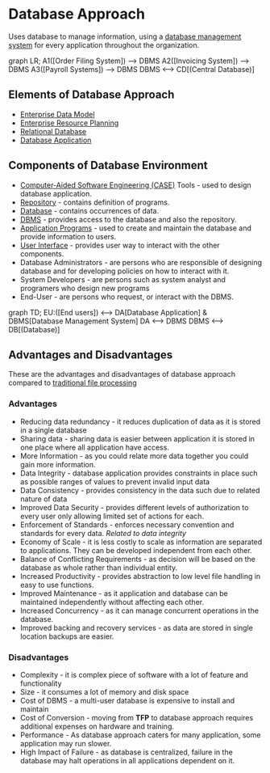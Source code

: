 # Database Approach

Uses database to manage information, using a [database management system](database-management-system.md) for every application throughout the organization.

<div class="mermaid">
graph LR;
    A1([Order Filing System]) --> DBMS
    A2([Invoicing System]) --> DBMS
    A3([Payroll Systems]) --> DBMS
    DBMS <--> CD[(Central Database)]
</div>

## Elements of Database Approach

- [Enterprise Data Model](enterprise-data-model.md)
- [Enterprise Resource Planning](enterprise-resource-planning.md)
- [Relational Database](relational-database.md)
- [Database Application](database-application.md)

## Components of Database Environment

- [Computer-Aided Software Engineering (CASE)](computer-aided-software-engineering.md) Tools - used to design database application.
- [Repository](repository.md) - contains definition of programs.
- [Database](database.md) - contains occurrences of data.
- [DBMS](database-management-system.md) - provides access to the database and also the repository.
- [Application Programs](database-application.md) - used to create and maintain the database and provide information to users.
- [User Interface](user-interface.md) - provides user way to interact with the other components.
- Database Administrators - are persons who are responsible of designing database and for developing policies on how to interact with it.
- System Developers - are persons such as system analyst and programers who design new programs
- End-User - are persons who request, or interact with the DBMS.

<div class="mermaid">
graph TD;
    EU:([End users]) <--> DA[Database Application] & DBMS[Database Management System]
    DA <--> DBMS
    DBMS <--> DB[(Database)]
</div>

## Advantages and Disadvantages

These are the advantages and disadvantages of database approach compared to [traditional file processing](traditional-file-processing.md)

### Advantages

- Reducing data redundancy - it reduces duplication of data as it is stored in a single database
- Sharing data - sharing data is easier between application it is stored in one place where all application have access.
- More Information - as you could relate more data together you could gain more information.
- Data Integrity - database application provides constraints in place such as possible ranges of values to prevent invalid input data
- Data Consistency - provides consistency in the data such due to related nature of data
- Improved Data Security - provides different levels of authorization to every user only allowing limited set of actions for each.
- Enforcement of Standards - enforces necessary convention and standards for every data. _Related to data integrity_
- Economy of Scale - it is less costly to scale as information are separated to applications. They can be developed independent from each other.
- Balance of Conflicting Requirements - as decision will be based on the database as whole rather than individual entity.
- Increased Productivity - provides abstraction to low level file handling in easy to use functions.
- Improved Maintenance - as it application and database can be maintained independently without affecting each other.
- Increased Concurrency - as it can manage concurrent operations in the database.
- Improved backing and recovery services - as data are stored in single location backups are easier.

### Disadvantages

- Complexity - it is complex piece of software with a lot of feature and functionality
- Size - it consumes a lot of memory and disk space
- Cost of DBMS - a multi-user database is expensive to install and maintain
- Cost of Conversion - moving from **TFP** to database approach requires additional expenses on hardware and training.
- Performance - As database approach caters for many application, some application may run slower.
- High Impact of Failure - as database is centralized, failure in the database may halt operations in all applications dependent on it.
